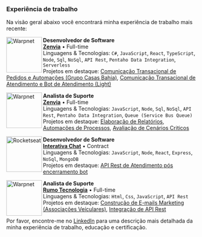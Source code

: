 ### Experiência de trabalho

Na visão geral abaixo você encontrará minha experiência de trabalho mais recente:

[<img align="left" style="object-fit: contain;" height="94px" width="94px" alt="Warpnet" src="https://www.zenvia.com/wp-content/themes/zenvia-wp-theme/resources/img/logo_zenvia.svg"/>](https://www.zenvia.com/)

**Desenvolvedor de Software** \
[**Zenvia**](https://www.zenvia.com/) • Full-time \
Linguagens & Tecnologias: `C#`, `JavaScript`, `React`, `TypeScript`, `Node`, `Sql`, `NoSql`, `API Rest`, `Pentaho Data Integration`, `Serverless`\
Projetos em destaque:
    [Comunicação Transacional de Pedidos e Automações (Grupo Casas Bahia)](https://ri.grupocasasbahia.com.br/), [Comunicação Transacional de Atendimento e Bot de Atendimento (Light)](https://www.light.com.br/)
<br/>

[<img align="left" style="object-fit: contain;" height="94px" width="94px" alt="Warpnet" src="https://www.zenvia.com/wp-content/themes/zenvia-wp-theme/resources/img/logo_zenvia.svg"/>](https://www.zenvia.com/)

**Analista de Suporte** \
[**Zenvia**](https://www.zenvia.com/) • Full-time \
Linguagens & Tecnologias: `JavaScript`, `Node`, `Sql`, `NoSql`, `API Rest`, `Pentaho Data Integration`, `Queue (Service Bus Queue)`\
Projetos em destaque:
    [Elaboração de Relatórios](https://www.zenvia.com/), [Automações de Processos](https://www.zenvia.com/), [Avaliação de Cenários Criticos](https://www.zenvia.com/)
<br/>

[<img align="left" style="object-fit: none;" height="94px" width="94px" alt="Rocketseat" src="https://interativa.ai/wp-content/uploads/2023/10/Captura-de-Tela-2023-08-23-as-12.42.25-02.svg"/>](https://interativa.ai/)

**Desenvolvedor de Software** \
[**Interativa Chat**](https://interativa.ai/) • Contract \
Linguagens & Tecnologias: `JavaScript`, `Node`, `React`, `Express`, `NoSql`, `MongoDB`\
Projetos em destaque: [API Rest de Atendimento pós encerramento bot](https://interativa.ai/)
<br/>

[<img align="left" style="object-fit: contain;"  width="94px" alt="Warpnet" src="https://www.rumotecnologia.com.br/wp-content/uploads/2018/12/logo-site-2019.png"/>](https://www.rumotecnologia.com.br/)

**Analista de Suporte** \
[**Rumo Tecnologia**](https://www.rumotecnologia.com.br/) • Full-time \
Linguagens & Tecnologias: `Html`, `Css`, `JavaScript`, `API Rest`\
Projetos em destaque:
    [Construção de E-mails Marketing (Associações Veículares)](https://www.rumotecnologia.com.br/), [Integração de API Rest](https://www.rumotecnologia.com.br/)
<br/>

Por favor, encontre-me no [LinkedIn](www.linkedin.com/in/fernando-santos-soares) para uma descrição mais detalhada da minha experiência de trabalho, educação e certificação.
